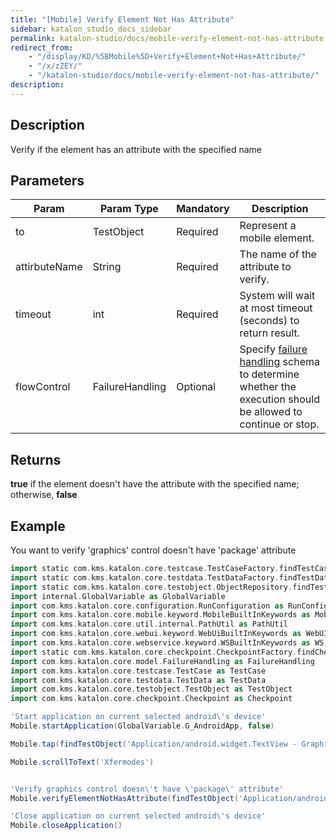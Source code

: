 ```yaml
---
title: "[Mobile] Verify Element Not Has Attribute"
sidebar: katalon_studio_docs_sidebar
permalink: katalon-studio/docs/mobile-verify-element-not-has-attribute.html
redirect_from:
    - "/display/KD/%5BMobile%5D+Verify+Element+Not+Has+Attribute/"
    - "/x/zZEY/"
    - "/katalon-studio/docs/mobile-verify-element-not-has-attribute/"
description:
---
```

Description
-----------

Verify if the element has an attribute with the specified name 

Parameters
----------

| Param | Param Type | Mandatory | Description |
| --- | --- | --- | --- |
| to | TestObject  | Required | Represent a mobile element. |
| attirbuteName | String | Required | The name of the attribute to verify. |
| timeout  | int | Required | System will wait at most timeout (seconds) to return result. |
| flowControl | FailureHandling | Optional | Specify [failure handling](/x/qAAM) schema to determine whether the execution should be allowed to continue or stop. |

Returns
-------

**true** if the element doesn't have the attribute with the specified name; otherwise, **false**

Example
-------

You want to verify 'graphics' control doesn't have 'package' attribute

```groovy
import static com.kms.katalon.core.testcase.TestCaseFactory.findTestCase
import static com.kms.katalon.core.testdata.TestDataFactory.findTestData
import static com.kms.katalon.core.testobject.ObjectRepository.findTestObject
import internal.GlobalVariable as GlobalVariable
import com.kms.katalon.core.configuration.RunConfiguration as RunConfiguration
import com.kms.katalon.core.mobile.keyword.MobileBuiltInKeywords as Mobile
import com.kms.katalon.core.util.internal.PathUtil as PathUtil
import com.kms.katalon.core.webui.keyword.WebUiBuiltInKeywords as WebUI
import com.kms.katalon.core.webservice.keyword.WSBuiltInKeywords as WS
import static com.kms.katalon.core.checkpoint.CheckpointFactory.findCheckpoint
import com.kms.katalon.core.model.FailureHandling as FailureHandling
import com.kms.katalon.core.testcase.TestCase as TestCase
import com.kms.katalon.core.testdata.TestData as TestData
import com.kms.katalon.core.testobject.TestObject as TestObject
import com.kms.katalon.core.checkpoint.Checkpoint as Checkpoint

'Start application on current selected android\'s device'
Mobile.startApplication(GlobalVariable.G_AndroidApp, false)

Mobile.tap(findTestObject('Application/android.widget.TextView - Graphics'), GlobalVariable.G_Timeout)

Mobile.scrollToText('Xfermodes')


'Verify graphics control doesn\'t have \'package\' attribute'
Mobile.verifyElementNotHasAttribute(findTestObject('Application/android.widget.TextView - Graphics'), 'package', 12)

'Close application on current selected android\'s device'
Mobile.closeApplication()
```